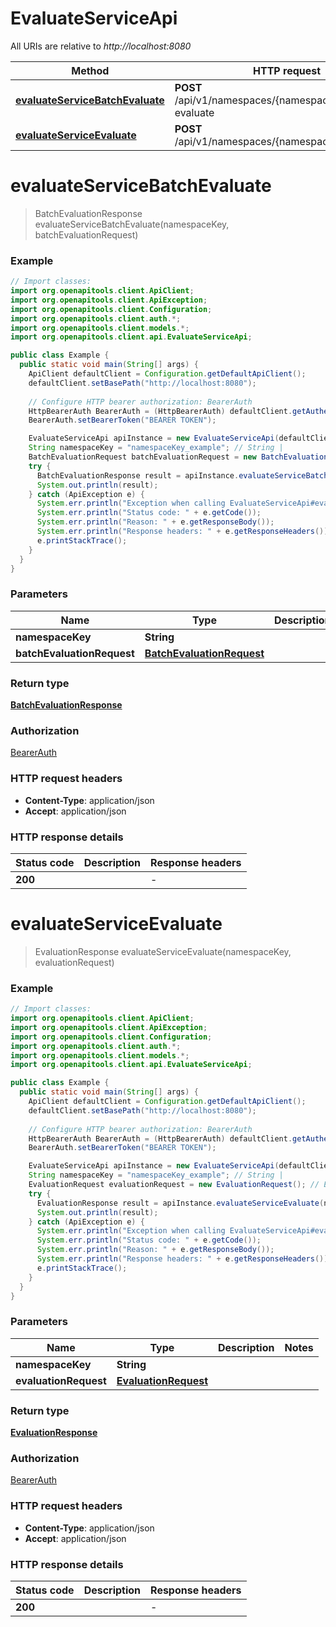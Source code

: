# EvaluateServiceApi

All URIs are relative to *http://localhost:8080*

| Method | HTTP request | Description |
|------------- | ------------- | -------------|
| [**evaluateServiceBatchEvaluate**](EvaluateServiceApi.md#evaluateServiceBatchEvaluate) | **POST** /api/v1/namespaces/{namespaceKey}/batch-evaluate |  |
| [**evaluateServiceEvaluate**](EvaluateServiceApi.md#evaluateServiceEvaluate) | **POST** /api/v1/namespaces/{namespaceKey}/evaluate |  |


<a id="evaluateServiceBatchEvaluate"></a>
# **evaluateServiceBatchEvaluate**
> BatchEvaluationResponse evaluateServiceBatchEvaluate(namespaceKey, batchEvaluationRequest)



### Example
```java
// Import classes:
import org.openapitools.client.ApiClient;
import org.openapitools.client.ApiException;
import org.openapitools.client.Configuration;
import org.openapitools.client.auth.*;
import org.openapitools.client.models.*;
import org.openapitools.client.api.EvaluateServiceApi;

public class Example {
  public static void main(String[] args) {
    ApiClient defaultClient = Configuration.getDefaultApiClient();
    defaultClient.setBasePath("http://localhost:8080");
    
    // Configure HTTP bearer authorization: BearerAuth
    HttpBearerAuth BearerAuth = (HttpBearerAuth) defaultClient.getAuthentication("BearerAuth");
    BearerAuth.setBearerToken("BEARER TOKEN");

    EvaluateServiceApi apiInstance = new EvaluateServiceApi(defaultClient);
    String namespaceKey = "namespaceKey_example"; // String | 
    BatchEvaluationRequest batchEvaluationRequest = new BatchEvaluationRequest(); // BatchEvaluationRequest | 
    try {
      BatchEvaluationResponse result = apiInstance.evaluateServiceBatchEvaluate(namespaceKey, batchEvaluationRequest);
      System.out.println(result);
    } catch (ApiException e) {
      System.err.println("Exception when calling EvaluateServiceApi#evaluateServiceBatchEvaluate");
      System.err.println("Status code: " + e.getCode());
      System.err.println("Reason: " + e.getResponseBody());
      System.err.println("Response headers: " + e.getResponseHeaders());
      e.printStackTrace();
    }
  }
}
```

### Parameters

| Name | Type | Description  | Notes |
|------------- | ------------- | ------------- | -------------|
| **namespaceKey** | **String**|  | |
| **batchEvaluationRequest** | [**BatchEvaluationRequest**](BatchEvaluationRequest.md)|  | |

### Return type

[**BatchEvaluationResponse**](BatchEvaluationResponse.md)

### Authorization

[BearerAuth](../README.md#BearerAuth)

### HTTP request headers

 - **Content-Type**: application/json
 - **Accept**: application/json

### HTTP response details
| Status code | Description | Response headers |
|-------------|-------------|------------------|
| **200** |  |  -  |

<a id="evaluateServiceEvaluate"></a>
# **evaluateServiceEvaluate**
> EvaluationResponse evaluateServiceEvaluate(namespaceKey, evaluationRequest)



### Example
```java
// Import classes:
import org.openapitools.client.ApiClient;
import org.openapitools.client.ApiException;
import org.openapitools.client.Configuration;
import org.openapitools.client.auth.*;
import org.openapitools.client.models.*;
import org.openapitools.client.api.EvaluateServiceApi;

public class Example {
  public static void main(String[] args) {
    ApiClient defaultClient = Configuration.getDefaultApiClient();
    defaultClient.setBasePath("http://localhost:8080");
    
    // Configure HTTP bearer authorization: BearerAuth
    HttpBearerAuth BearerAuth = (HttpBearerAuth) defaultClient.getAuthentication("BearerAuth");
    BearerAuth.setBearerToken("BEARER TOKEN");

    EvaluateServiceApi apiInstance = new EvaluateServiceApi(defaultClient);
    String namespaceKey = "namespaceKey_example"; // String | 
    EvaluationRequest evaluationRequest = new EvaluationRequest(); // EvaluationRequest | 
    try {
      EvaluationResponse result = apiInstance.evaluateServiceEvaluate(namespaceKey, evaluationRequest);
      System.out.println(result);
    } catch (ApiException e) {
      System.err.println("Exception when calling EvaluateServiceApi#evaluateServiceEvaluate");
      System.err.println("Status code: " + e.getCode());
      System.err.println("Reason: " + e.getResponseBody());
      System.err.println("Response headers: " + e.getResponseHeaders());
      e.printStackTrace();
    }
  }
}
```

### Parameters

| Name | Type | Description  | Notes |
|------------- | ------------- | ------------- | -------------|
| **namespaceKey** | **String**|  | |
| **evaluationRequest** | [**EvaluationRequest**](EvaluationRequest.md)|  | |

### Return type

[**EvaluationResponse**](EvaluationResponse.md)

### Authorization

[BearerAuth](../README.md#BearerAuth)

### HTTP request headers

 - **Content-Type**: application/json
 - **Accept**: application/json

### HTTP response details
| Status code | Description | Response headers |
|-------------|-------------|------------------|
| **200** |  |  -  |

